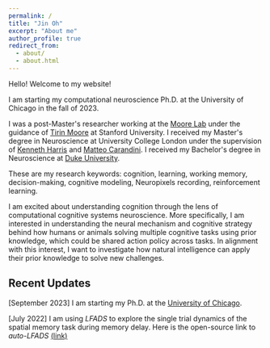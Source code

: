 ```yaml
---
permalink: /
title: "Jin Oh"
excerpt: "About me"
author_profile: true
redirect_from: 
  - about/
  - about.html
---
```


Hello! Welcome to my website! 

I am starting my computational neuroscience Ph.D. at the University of Chicago in the fall of 2023.

I was a post-Master's researcher working at the [Moore Lab](https://www.moorelabstanford.com) under the guidance of [Tirin Moore](https://profiles.stanford.edu/tirin-moore) at Stanford University. 
I received my Master's degree in Neuroscience at University College London under the supervision of [Kenneth Harris](https://scholar.google.com/citations?user=jcYBNfIAAAAJ&hl=en) and [Matteo Carandini](https://scholar.google.com/citations?user=R3PGFHsAAAAJ&hl=en).
I received my Bachelor's degree in Neuroscience at [Duke University](https://psychandneuro.duke.edu/undergraduate/neuroscience).

These are my research keywords: cognition, learning, working memory, decision-making, cognitive modeling, Neuropixels recording, reinforcement learning. 

I am excited about understanding cognition through the lens of computational cognitive systems neuroscience. 
More specifically, I am interested in understanding the neural mechanism and cognitive strategy behind how humans or animals solving multiple cognitive tasks using prior knowledge, which could be shared action policy across tasks. 
In alignment with this interest, I want to investigate how natural intelligence can apply their prior knowledge to solve new challenges.

## Recent Updates
[September 2023] I am starting my Ph.D. at the [University of Chicago](https://biosciences.uchicago.edu/programs/computational-neuroscience). 

[July 2022] I am using *LFADS* to explore the single trial dynamics of the spatial memory task during memory delay. Here is the open-source link to *auto-LFADS* [(link)](https://github.com/snel-repo/autolfads-tf2)
